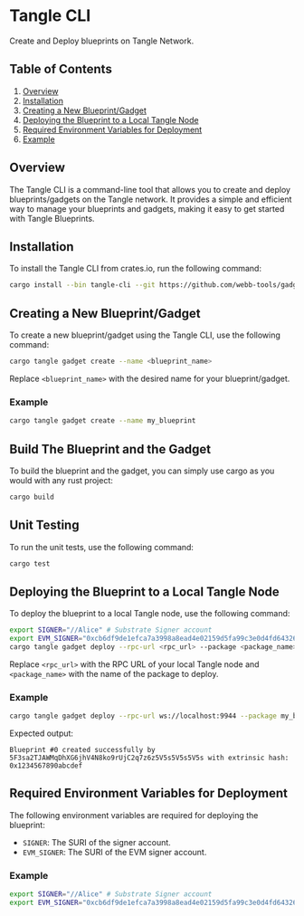 # Tangle CLI

Create and Deploy blueprints on Tangle Network.

## Table of Contents

1. [Overview](#overview)
2. [Installation](#installation)
3. [Creating a New Blueprint/Gadget](#creating-a-new-blueprintgadget)
4. [Deploying the Blueprint to a Local Tangle Node](#deploying-the-blueprint-to-a-local-tangle-node)
5. [Required Environment Variables for Deployment](#required-environment-variables-for-deployment)
6. [Example](#example)

## Overview

The Tangle CLI is a command-line tool that allows you to create and deploy blueprints/gadgets on the Tangle network. It provides a simple and efficient way to manage your blueprints and gadgets, making it easy to get started with Tangle Blueprints.

## Installation

To install the Tangle CLI from crates.io, run the following command:

```bash
cargo install --bin tangle-cli --git https://github.com/webb-tools/gadget --force
```

## Creating a New Blueprint/Gadget

To create a new blueprint/gadget using the Tangle CLI, use the following command:

```bash
cargo tangle gadget create --name <blueprint_name>
```

Replace `<blueprint_name>` with the desired name for your blueprint/gadget.

### Example

```bash
cargo tangle gadget create --name my_blueprint
```

## Build The Blueprint and the Gadget

To build the blueprint and the gadget, you can simply use cargo as you would with any rust project:

```bash
cargo build
```

## Unit Testing

To run the unit tests, use the following command:

```bash
cargo test
```

## Deploying the Blueprint to a Local Tangle Node

To deploy the blueprint to a local Tangle node, use the following command:

```bash
export SIGNER="//Alice" # Substrate Signer account
export EVM_SIGNER="0xcb6df9de1efca7a3998a8ead4e02159d5fa99c3e0d4fd6432667390bb4726854" # EVM signer account
cargo tangle gadget deploy --rpc-url <rpc_url> --package <package_name>
```

Replace `<rpc_url>` with the RPC URL of your local Tangle node and `<package_name>` with the name of the package to deploy.

### Example

```bash
cargo tangle gadget deploy --rpc-url ws://localhost:9944 --package my_blueprint
```

Expected output:

```
Blueprint #0 created successfully by 5F3sa2TJAWMqDhXG6jhV4N8ko9rUjC2q7z6z5V5s5V5s5V5s with extrinsic hash: 0x1234567890abcdef
```

## Required Environment Variables for Deployment

The following environment variables are required for deploying the blueprint:

- `SIGNER`: The SURI of the signer account.
- `EVM_SIGNER`: The SURI of the EVM signer account.

### Example

```bash
export SIGNER="//Alice" # Substrate Signer account
export EVM_SIGNER="0xcb6df9de1efca7a3998a8ead4e02159d5fa99c3e0d4fd6432667390bb4726854" # EVM signer account
```

